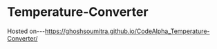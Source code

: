 # Temperature-Converter
Hosted on---https://ghoshsoumitra.github.io/CodeAlpha_Temperature-Converter/
